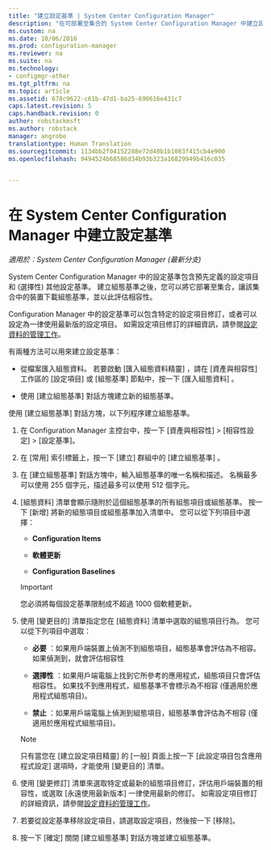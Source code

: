 ```yaml
---
title: "建立設定基準 | System Center Configuration Manager"
description: "在可部署至集合的 System Center Configuration Manager 中建立設定基準。"
ms.custom: na
ms.date: 10/06/2016
ms.prod: configuration-manager
ms.reviewer: na
ms.suite: na
ms.technology:
- configmgr-other
ms.tgt_pltfrm: na
ms.topic: article
ms.assetid: 678c9622-c61b-47d1-ba25-690616e431c7
caps.latest.revision: 5
caps.handback.revision: 0
author: robstackmsft
ms.author: robstack
manager: angrobe
translationtype: Human Translation
ms.sourcegitcommit: 1134bb2f04152288e72d40b1b1083f415cb4e900
ms.openlocfilehash: 9494524b68586d34b93b323a16829949b416c035


---
```

# <a name="create-configuration-baselines-in-system-center-configuration-manager"></a>在 System Center Configuration Manager 中建立設定基準

*適用於︰System Center Configuration Manager (最新分支)*


System Center Configuration Manager 中的設定基準包含預先定義的設定項目和 (選擇性) 其他設定基準。 建立組態基準之後，您可以將它部署至集合，讓該集合中的裝置下載組態基準，並以此評估相容性。  

 Configuration Manager 中的設定基準可以包含特定的設定項目修訂，或者可以設定為一律使用最新版的設定項目。 如需設定項目修訂的詳細資訊，請參閱[設定資料的管理工作](../../compliance/deploy-use/management-tasks-for-configuration-data.md)。  

 有兩種方法可以用來建立設定基準：  

-   從檔案匯入組態資料。 若要啟動 [匯入組態資料精靈] ，請在 [資產與相容性]  工作區的 [設定項目]  或 [組態基準]  節點中，按一下 [匯入組態資料] 。  

-   使用 [建立組態基準]  對話方塊建立新的組態基準。  

 使用 [建立組態基準]  對話方塊，以下列程序建立組態基準。  

1.  在 Configuration Manager 主控台中，按一下 [資產與相容性] > [相容性設定] > [設定基準]。  

3.  在 [常用]  索引標籤上，按一下 [建立]  群組中的 [建立組態基準] 。  

4.  在 [建立組態基準]  對話方塊中，輸入組態基準的唯一名稱和描述。 名稱最多可以使用 255 個字元，描述最多可以使用 512 個字元。  

5.  [組態資料]  清單會顯示隨附於這個組態基準的所有組態項目或組態基準。 按一下 [新增]  將新的組態項目或組態基準加入清單中。 您可以從下列項目中選擇：  

    -   **Configuration Items**  

    -   **軟體更新**  

    -   **Configuration Baselines**  
      > [!IMPORTANT]
      > 您必須將每個設定基準限制成不超過 1000 個軟體更新。
6.  使用 [變更目的]  清單指定您在 [組態資料]  清單中選取的組態項目行為。 您可以從下列項目中選取：  

    -   **必要** ：如果用戶端裝置上偵測不到組態項目，組態基準會評估為不相容。 如果偵測到，就會評估相容性  

    -   **選擇性** ：如果用戶端電腦上找到它所參考的應用程式，組態項目只會評估相容性。 如果找不到應用程式，組態基準不會標示為不相容 (僅適用於應用程式組態項目)。  

    -   **禁止** ：如果用戶端電腦上偵測到組態項目，組態基準會評估為不相容 (僅適用於應用程式組態項目)。  

    > [!NOTE]
    >  只有當您在 [建立設定項目精靈]  的 [一般]  頁面上按一下 [此設定項目包含應用程式設定]  選項時，才能使用 [變更目的] 清單。  

7.  使用 [變更修訂]  清單來選取特定或最新的組態項目修訂，評估用戶端裝置的相容性，或選取 [永遠使用最新版本]  一律使用最新的修訂。 如需設定項目修訂的詳細資訊，請參閱[設定資料的管理工作](../../compliance/deploy-use/management-tasks-for-configuration-data.md)。  

8.  若要從設定基準移除設定項目，請選取設定項目，然後按一下 [移除]。  

9. 按一下 [確定]  關閉 [建立組態基準]  對話方塊並建立組態基準。  



<!--HONumber=Nov16_HO1-->


